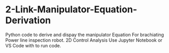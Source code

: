 # 2-Link-Manipulator-Equation-Derivation
Python code to derive and dispay the manipulator Equation For brachiating Power line inspection robot. 2D Control Analysis
Use Jupyter Notebook or VS Code with to run code.
